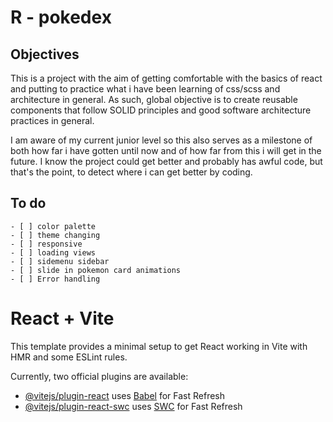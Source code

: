# R - pokedex

## Objectives

This is a project with the aim of getting comfortable with the basics of react and putting to practice what i have been learning of css/scss and architecture in general. As such, global objective is to create reusable components that follow SOLID principles and good software architecture practices in general.

I am aware of my current junior level so this also serves as a milestone of both how far i have gotten until now and of how far from this i will get in the future. I know the project could get better and probably has awful code, but that's the point, to detect where i can get better by coding.

## To do

    - [ ] color palette
    - [ ] theme changing
    - [ ] responsive
    - [ ] loading views
    - [ ] sidemenu sidebar
    - [ ] slide in pokemon card animations
    - [ ] Error handling

# React + Vite

This template provides a minimal setup to get React working in Vite with HMR and some ESLint rules.

Currently, two official plugins are available:

- [@vitejs/plugin-react](https://github.com/vitejs/vite-plugin-react/blob/main/packages/plugin-react/README.md) uses [Babel](https://babeljs.io/) for Fast Refresh
- [@vitejs/plugin-react-swc](https://github.com/vitejs/vite-plugin-react-swc) uses [SWC](https://swc.rs/) for Fast Refresh
